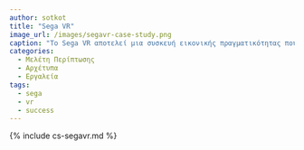 ```yaml
---
author: sotkot
title: "Sega VR"
image_url: /images/segavr-case-study.png
caption: "Το Sega VR αποτελεί μια συσκευή εικονικής πραγματικότητας που δεν κυκλοφόρησε και αναπτύχθηκε από τη Sega στις αρχές της δεκαετίας του 1990."
categories:
  - Μελέτη Περίπτωσης
  - Αρχέτυπα
  - Εργαλεία
tags:
  - sega
  - vr
  - success
---
```


{% include cs-segavr.md %}

